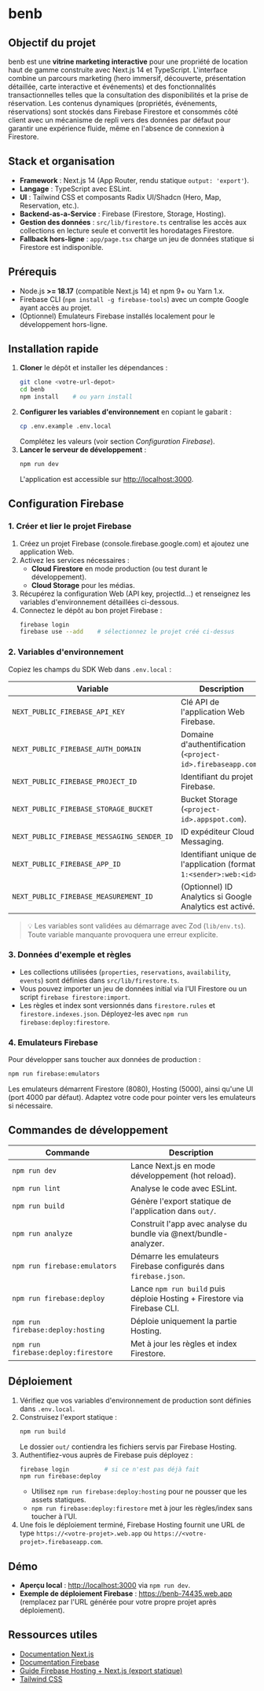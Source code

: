 # benb

## Objectif du projet

benb est une **vitrine marketing interactive** pour une propriété de location haut de gamme construite avec Next.js 14 et TypeScript. L'interface combine un parcours marketing (hero immersif, découverte, présentation détaillée, carte interactive et événements) et des fonctionnalités transactionnelles telles que la consultation des disponibilités et la prise de réservation. Les contenus dynamiques (propriétés, événements, réservations) sont stockés dans Firebase Firestore et consommés côté client avec un mécanisme de repli vers des données par défaut pour garantir une expérience fluide, même en l'absence de connexion à Firestore.

## Stack et organisation

- **Framework** : Next.js 14 (App Router, rendu statique `output: 'export'`).
- **Langage** : TypeScript avec ESLint.
- **UI** : Tailwind CSS et composants Radix UI/Shadcn (Hero, Map, Reservation, etc.).
- **Backend-as-a-Service** : Firebase (Firestore, Storage, Hosting).
- **Gestion des données** : `src/lib/firestore.ts` centralise les accès aux collections en lecture seule et convertit les horodatages Firestore.
- **Fallback hors-ligne** : `app/page.tsx` charge un jeu de données statique si Firestore est indisponible.

## Prérequis

- Node.js **>= 18.17** (compatible Next.js 14) et npm 9+ ou Yarn 1.x.
- Firebase CLI (`npm install -g firebase-tools`) avec un compte Google ayant accès au projet.
- (Optionnel) Emulateurs Firebase installés localement pour le développement hors-ligne.

## Installation rapide

1. **Cloner** le dépôt et installer les dépendances :
   ```bash
   git clone <votre-url-depot>
   cd benb
   npm install    # ou yarn install
   ```
2. **Configurer les variables d'environnement** en copiant le gabarit :
   ```bash
   cp .env.example .env.local
   ```
   Complétez les valeurs (voir section *Configuration Firebase*).
3. **Lancer le serveur de développement** :
   ```bash
   npm run dev
   ```
   L'application est accessible sur [http://localhost:3000](http://localhost:3000).

## Configuration Firebase

### 1. Créer et lier le projet Firebase

1. Créez un projet Firebase (console.firebase.google.com) et ajoutez une application Web.
2. Activez les services nécessaires :
   - **Cloud Firestore** en mode production (ou test durant le développement).
   - **Cloud Storage** pour les médias.
3. Récupérez la configuration Web (API key, projectId…) et renseignez les variables d'environnement détaillées ci-dessous.
4. Connectez le dépôt au bon projet Firebase :
   ```bash
   firebase login
   firebase use --add    # sélectionnez le projet créé ci-dessus
   ```

### 2. Variables d'environnement

Copiez les champs du SDK Web dans `.env.local` :

| Variable | Description |
| --- | --- |
| `NEXT_PUBLIC_FIREBASE_API_KEY` | Clé API de l'application Web Firebase. |
| `NEXT_PUBLIC_FIREBASE_AUTH_DOMAIN` | Domaine d'authentification (`<project-id>.firebaseapp.com`). |
| `NEXT_PUBLIC_FIREBASE_PROJECT_ID` | Identifiant du projet Firebase. |
| `NEXT_PUBLIC_FIREBASE_STORAGE_BUCKET` | Bucket Storage (`<project-id>.appspot.com`). |
| `NEXT_PUBLIC_FIREBASE_MESSAGING_SENDER_ID` | ID expéditeur Cloud Messaging. |
| `NEXT_PUBLIC_FIREBASE_APP_ID` | Identifiant unique de l'application (format `1:<sender>:web:<id>`). |
| `NEXT_PUBLIC_FIREBASE_MEASUREMENT_ID` | (Optionnel) ID Analytics si Google Analytics est activé. |

> 💡 Les variables sont validées au démarrage avec Zod (`lib/env.ts`). Toute variable manquante provoquera une erreur explicite.

### 3. Données d'exemple et règles

- Les collections utilisées (`properties`, `reservations`, `availability`, `events`) sont définies dans `src/lib/firestore.ts`.
- Vous pouvez importer un jeu de données initial via l'UI Firestore ou un script `firebase firestore:import`.
- Les règles et index sont versionnés dans `firestore.rules` et `firestore.indexes.json`. Déployez-les avec `npm run firebase:deploy:firestore`.

### 4. Emulateurs Firebase

Pour développer sans toucher aux données de production :

```bash
npm run firebase:emulators
```

Les emulateurs démarrent Firestore (8080), Hosting (5000), ainsi qu'une UI (port 4000 par défaut). Adaptez votre code pour pointer vers les emulateurs si nécessaire.

## Commandes de développement

| Commande | Description |
| --- | --- |
| `npm run dev` | Lance Next.js en mode développement (hot reload). |
| `npm run lint` | Analyse le code avec ESLint. |
| `npm run build` | Génère l'export statique de l'application dans `out/`. |
| `npm run analyze` | Construit l'app avec analyse du bundle via @next/bundle-analyzer. |
| `npm run firebase:emulators` | Démarre les emulateurs Firebase configurés dans `firebase.json`. |
| `npm run firebase:deploy` | Lance `npm run build` puis déploie Hosting + Firestore via Firebase CLI. |
| `npm run firebase:deploy:hosting` | Déploie uniquement la partie Hosting. |
| `npm run firebase:deploy:firestore` | Met à jour les règles et index Firestore. |

## Déploiement

1. Vérifiez que vos variables d'environnement de production sont définies dans `.env.local`.
2. Construisez l'export statique :
   ```bash
   npm run build
   ```
   Le dossier `out/` contiendra les fichiers servis par Firebase Hosting.
3. Authentifiez-vous auprès de Firebase puis déployez :
   ```bash
   firebase login          # si ce n'est pas déjà fait
   npm run firebase:deploy
   ```
   - Utilisez `npm run firebase:deploy:hosting` pour ne pousser que les assets statiques.
   - `npm run firebase:deploy:firestore` met à jour les règles/index sans toucher à l'UI.
4. Une fois le déploiement terminé, Firebase Hosting fournit une URL de type `https://<votre-projet>.web.app` ou `https://<votre-projet>.firebaseapp.com`.

## Démo

- **Aperçu local** : [http://localhost:3000](http://localhost:3000) via `npm run dev`.
- **Exemple de déploiement Firebase** : https://benb-74435.web.app (remplacez par l'URL générée pour votre propre projet après déploiement).

## Ressources utiles

- [Documentation Next.js](https://nextjs.org/docs)
- [Documentation Firebase](https://firebase.google.com/docs)
- [Guide Firebase Hosting + Next.js (export statique)](https://firebase.google.com/docs/hosting/frameworks/nextjs)
- [Tailwind CSS](https://tailwindcss.com/docs)

